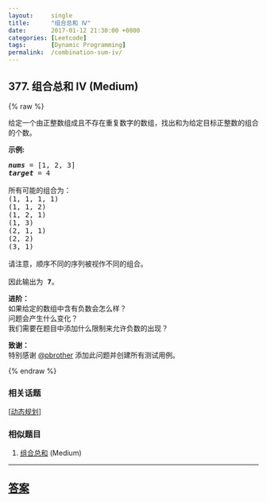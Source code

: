 ```yaml
---
layout:     single
title:      "组合总和 Ⅳ"
date:       2017-01-12 21:30:00 +0800
categories: [Leetcode]
tags:       [Dynamic Programming]
permalink:  /combination-sum-iv/
---
```


## 377. 组合总和 Ⅳ (Medium)

{% raw %}

<p>给定一个由正整数组成且不存在重复数字的数组，找出和为给定目标正整数的组合的个数。</p>

<p><strong>示例:</strong></p>

<pre>
<em><strong>nums</strong></em> = [1, 2, 3]
<em><strong>target</strong></em> = 4

所有可能的组合为：
(1, 1, 1, 1)
(1, 1, 2)
(1, 2, 1)
(1, 3)
(2, 1, 1)
(2, 2)
(3, 1)

请注意，顺序不同的序列被视作不同的组合。

因此输出为 <strong>7</strong>。
</pre>

<p><strong>进阶：</strong><br />
如果给定的数组中含有负数会怎么样？<br />
问题会产生什么变化？<br />
我们需要在题目中添加什么限制来允许负数的出现？</p>

<p><strong>致谢：</strong><br />
特别感谢&nbsp;<a href="https://leetcode.com/pbrother/">@pbrother</a>&nbsp;添加此问题并创建所有测试用例。</p>

{% endraw %}

### 相关话题
  [[动态规划](https://github.com/openset/leetcode/tree/master/tag/dynamic-programming/README.md)]

### 相似题目
  1. [组合总和](/combination-sum) (Medium)

---

## [答案](https://github.com/openset/leetcode/tree/master/problems/combination-sum-iv)
